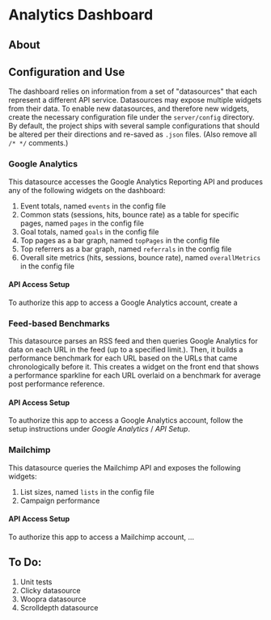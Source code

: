 # Analytics Dashboard

## About

## Configuration and Use

The dashboard relies on information from a set of "datasources" that each represent a different API service. Datasources may expose multiple widgets from their data. To enable new datasources, and therefore new widgets, create the necessary configuration file under the `server/config` directory. By default, the project ships with several sample configurations that should be altered per their directions and re-saved as `.json` files. (Also remove all `/* */` comments.)

### Google Analytics

This datasource accesses the Google Analytics Reporting API and produces any of the following widgets on the dashboard:

1. Event totals, named `events` in the config file
2. Common stats (sessions, hits, bounce rate) as a table for specific pages, named `pages` in the config file
3. Goal totals, named `goals` in the config file
4. Top pages as a bar graph, named `topPages` in the config file
5. Top referrers as a bar graph, named `referrals` in the config file
6. Overall site metrics (hits, sessions, bounce rate), named `overallMetrics` in the config file

#### API Access Setup

To authorize this app to access a Google Analytics account, create a

### Feed-based Benchmarks

This datasource parses an RSS feed and then queries Google Analytics for data on each URL in the feed (up to a specified limit.). Then, it builds a performance benchmark for each URL based on the URLs that came chronologically before it. This creates a widget on the front end that shows a performance sparkline for each URL overlaid on a benchmark for average post performance reference.

#### API Access Setup

To authorize this app to access a Google Analytics account, follow the setup instructions under _Google Analytics_ / _API Setup_.

### Mailchimp

This datasource queries the Mailchimp API and exposes the following widgets:

1. List sizes, named `lists` in the config file
2. Campaign performance

#### API Access Setup

To authorize this app to access a Mailchimp account, ...

## To Do:

1. Unit tests
2. Clicky datasource
3. Woopra datasource
4. Scrolldepth datasource
